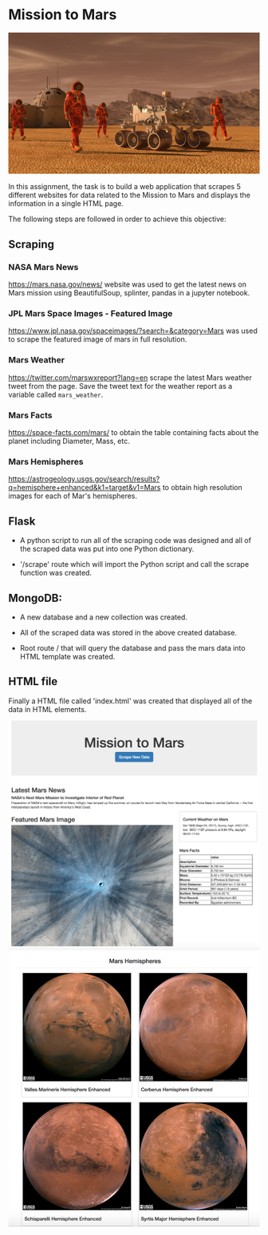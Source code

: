 # Mission to Mars

![mission_to_mars](Images/mission_to_mars.png)

In this assignment, the task is to build a web application that scrapes 5 different websites for data related to the Mission to Mars and displays the information in a single HTML page.

The following steps are followed in order to  achieve this objective:


## Scraping

### NASA Mars News

https://mars.nasa.gov/news/ website was used to get the latest news on Mars mission using BeautifulSoup, splinter, pandas in a jupyter notebook.

### JPL Mars Space Images - Featured Image

https://www.jpl.nasa.gov/spaceimages/?search=&category=Mars was used to scrape the featured image of mars in full resolution.

### Mars Weather

https://twitter.com/marswxreport?lang=en scrape the latest Mars weather tweet from the page. Save the tweet text for the weather report as a variable called `mars_weather`.


### Mars Facts

https://space-facts.com/mars/ to obtain the table containing facts about the planet including Diameter, Mass, etc.


### Mars Hemispheres

https://astrogeology.usgs.gov/search/results?q=hemisphere+enhanced&k1=target&v1=Mars to obtain high resolution images for each of Mar's hemispheres.


## Flask

* A python script to run all of the scraping code was designed and all of the scraped data was put into one Python dictionary.

* '/scrape' route which will import the Python script and call the scrape function was created.


## MongoDB:

* A new database and a new collection was created.

* All of the scraped data was stored in the above created database.

* Root route / that will query the database and pass the mars data into HTML template was created.


## HTML file

Finally a HTML file called 'index.html' was created that displayed all of the data in HTML elements.


![final_app_part1.png](Images/final_app_part1.png)
![final_app_part2.png](Images/final_app_part2.png)

